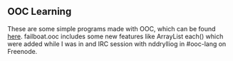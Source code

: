 ## OOC Learning
These are some simple programs made with OOC, which can be found [here](http://ooc-lang.org/).
failboat.ooc includes some new features like ArrayList each() which were added while I was in
and IRC session with nddrylliog in #ooc-lang on Freenode.
